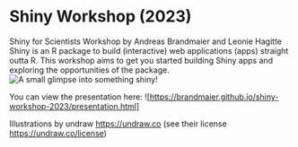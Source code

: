 # Shiny Workshop (2023)

Shiny for Scientists Workshop by Andreas Brandmaier and Leonie Hagitte  
Shiny is an R package to build (interactive) web applications (apps) straight outta R.
This workshop aims to get you started building Shiny apps and exploring the opportunities of the package.
![A small glimpse into something shiny!](blob:null/05d8a567-8c60-4f24-8f79-35a072c8d74f)

You can view the presentation here: ![https://brandmaier.github.io/shiny-workshop-2023/presentation.html]

Illustrations by undraw https://undraw.co (see their license https://undraw.co/license)


